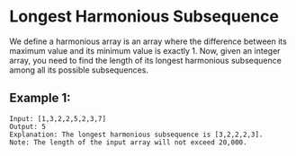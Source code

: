 # Longest Harmonious Subsequence

We define a harmonious array is an array where the difference between its maximum value and its minimum value is exactly 1.
Now, given an integer array, you need to find the length of its longest harmonious subsequence among all its possible subsequences.

## Example 1:
```
Input: [1,3,2,2,5,2,3,7]
Output: 5
Explanation: The longest harmonious subsequence is [3,2,2,2,3].
Note: The length of the input array will not exceed 20,000.
```
